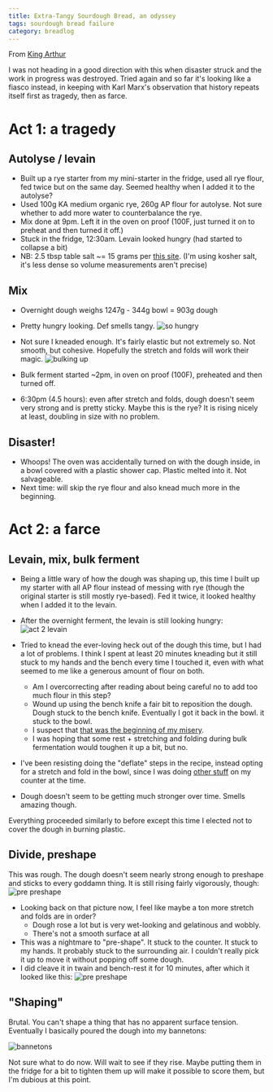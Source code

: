 ```yaml
---
title: Extra-Tangy Sourdough Bread, an odyssey
tags: sourdough bread failure
category: breadlog
---
```


From [King Arthur](https://www.kingarthurbaking.com/recipes/extra-tangy-sourdough-bread-recipe)

I was not heading in a good direction with this when disaster struck and the work in progress was destroyed. Tried again and so far it's looking like a fiasco instead, in keeping with Karl Marx's observation that history repeats itself first as tragedy, then as farce.

# Act 1: a tragedy

## Autolyse / levain

- Built up a rye starter from my mini-starter in the fridge, used all rye flour, fed twice but on the same day. Seemed healthy when I added it to the autolyse?
- Used 100g KA medium organic rye, 260g AP flour for autolyse. Not sure whether to add more water to counterbalance the rye.
- Mix done at 9pm. Left it in the oven on proof (100F, just turned it on to preheat and then turned it off.)
- Stuck in the fridge, 12:30am. Levain looked hungry (had started to collapse a bit)
- NB: 2.5 tbsp table salt ~= 15 grams per [this site](https://coolconversion.com/cooking-volume-weight/2.5~tsp~of~table+salt~to~gram). (I'm using kosher salt, it's less dense so volume measurements aren't precise)

## Mix

- Overnight dough weighs 1247g - 344g bowl = 903g dough
- Pretty hungry looking. Def smells tangy.
  ![so hungry](../images/full/2024-03-16/act-1-lev-collapse.jpg)

- Not sure I kneaded enough. It's fairly elastic but not extremely so. Not smooth, but cohesive. Hopefully the stretch and folds will work their magic.
  ![bulking up](../images/full/2024-03-16/act-1-bulk.jpg)

- Bulk ferment started ~2pm, in oven on proof (100F), preheated and then turned off.
- 6:30pm (4.5 hours): even after stretch and folds, dough doesn't seem very strong and is pretty sticky. Maybe this is the rye? It is rising nicely at least, doubling in size with no problem.

## Disaster!

- Whoops! The oven was accidentally turned on with the dough inside, in a bowl covered with a plastic shower cap. Plastic melted into it. Not salvageable.
- Next time: will skip the rye flour and also knead much more in the beginning.

# Act 2: a farce

## Levain, mix, bulk ferment

- Being a little wary of how the dough was shaping up, this time I built up my starter with all AP flour instead of messing with rye (though the original starter is still mostly rye-based). Fed it twice, it looked healthy when I added it to the levain.
- After the overnight ferment, the levain is still looking hungry:
  ![act 2 levain](../images/full/2024-03-16/act-2-levain.jpg)
- Tried to knead the ever-loving heck out of the dough this time, but I had a lot of problems. I think I spent at least 20 minutes kneading but it still stuck to my hands and the bench every time I touched it, even with what seemed to me like a generous amount of flour on both.
  - Am I overcorrecting after reading about being careful no to add too much flour in this step?
  - Wound up using the bench knife a fair bit to reposition the dough. Dough stuck to the bench knife. Eventually I got it back in the bowl. it stuck to the bowl.
  - I suspect that [that was the beginning of my misery](https://www.youtube.com/watch?v=TArPsHYj5Yc).
  - I was hoping that some rest + stretching and folding during bulk fermentation would toughen it up a bit, but no.


- I've been resisting doing the "deflate" steps in the recipe, instead opting for a stretch and fold in the bowl, since I was doing [other stuff](2024-03-15-gluten-free-lemon-cookies.md) on my counter at the time.
- Dough doesn't seem to be getting much stronger over time. Smells amazing though.

Everything proceeded similarly to before except this time I elected not to cover the dough in burning plastic.

## Divide, preshape

This was rough. The dough doesn't seem nearly strong enough to preshape and sticks to every goddamn thing. It is still rising fairly vigorously, though:
![pre preshape](../images/full/2024-03-16/act-2-pre-preshape.jpg)

- Looking back on that picture now, I feel like maybe a ton more stretch and folds are in order?
  - Dough rose a lot but is very wet-looking and gelatinous and wobbly.
  - There's not a smooth surface at all
- This was a nightmare to "pre-shape". It stuck to the counter. It stuck to my hands. It probably stuck to the surrounding air. I couldn't really pick it up to move it without popping off some dough.
- I did cleave it in twain and bench-rest it for 10 minutes, after which it looked like this:
  ![pre preshape](../images/full/2024-03-16/act-2-preshape.jpg)

## "Shaping"

Brutal. You can't shape a thing that has no apparent surface tension. Eventually I basically poured the dough into my bannetons:

![bannetons](../images/full/2024-03-16/act-2-bannetons.jpg)

Not sure what to do now. Will wait to see if they rise. Maybe putting them in the fridge for a bit to tighten them up will make it possible to score them, but I'm dubious at this point.